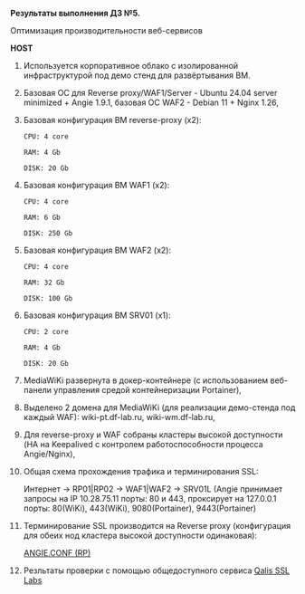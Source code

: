 **Результаты выполнения ДЗ №5.**

Оптимизация производительности веб-сервисов

**HOST**
1. Используется корпоративное облако с изолированной инфраструктурой под демо стенд для развёртывания ВМ.
   
2. Базовая ОС для Reverse proxy/WAF1/Server - Ubuntu 24.04 server minimized + Angie 1.9.1, базовая ОС WAF2 - Debian 11 + Nginx 1.26,
   
3. Базовая конфигурация ВМ reverse-proxy (х2):

   ```
   CPU: 4 core

   RAM: 4 Gb

   DISK: 20 Gb
   ```

4. Базовая конфигурация ВМ WAF1 (x2):

   ```
   CPU: 4 core

   RAM: 6 Gb

   DISK: 250 Gb
   ```

5. Базовая конфигурация ВМ WAF2 (x2):

   ```
   CPU: 4 core

   RAM: 32 Gb

   DISK: 100 Gb
   ```

6. Базовая конфигурация ВМ SRV01 (x1):

   ```
   CPU: 2 core

   RAM: 4 Gb

   DISK: 20 Gb
   ```

7. MediaWiKi развернута в докер-контейнере (с использованием веб-панели управления средой контейнеризации Portainer),
   
8. Выделено 2 домена для MediaWiKi (для реализации демо-стенда под каждый WAF): wiki-pt.df-lab.ru, wiki-wm.df-lab.ru,
    
9. Для reverse-proxy и WAF собраны кластеры высокой доступности (HA на Keepalived с контролем работоспособности процесса Angie/Nginx),
    
10. Общая схема прохождения трафика и терминирования SSL:

    Интернет -> RP01|RP02 -> WAF1|WAF2 -> SRV01L (Angie принимает запросы на IP 10.28.75.11 порты: 80 и 443, проксирует на 127.0.0.1 порты: 80(WiKi), 443(WiKi), 9080(Portainer), 9443(Portainer)

11. Терминирование SSL производится на Reverse proxy (конфигурация для обеих нод кластера высокой доступности одинаковая):

    [ANGIE.CONF (RP)](https://github.com/ViperOGrind/OTUS_STUDY/blob/main/14.%20%D0%9D%D0%B0%D1%81%D1%82%D1%80%D0%BE%D0%B9%D0%BA%D0%B0%20HTTPS%20%D0%B4%D0%BB%D1%8F%20%D0%B2%D0%B5%D0%B1-%D1%81%D0%B5%D1%80%D0%B2%D0%B8%D1%81%D0%BE%D0%B2/Artifacts/angie_rp.conf)

12. Резльтаты проверки с помощью общедоступного сервиса [Qalis SSL Labs](https://www.ssllabs.com/ssltest/analyze.html?d=wiki-pt.df-lab.ru)
